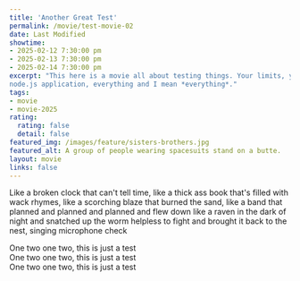 ```yaml
---
title: 'Another Great Test'
permalink: /movie/test-movie-02
date: Last Modified
showtime:
- 2025-02-12 7:30:00 pm
- 2025-02-13 7:30:00 pm
- 2025-02-14 7:30:00 pm
excerpt: "This here is a movie all about testing things. Your limits, your nerve, your
node.js application, everything and I mean *everything*."
tags:
- movie
- movie-2025
rating:
  rating: false
  detail: false
featured_img: /images/feature/sisters-brothers.jpg
featured_alt: A group of people wearing spacesuits stand on a butte.
layout: movie
links: false
---
```


Like a broken clock that can't tell time, 
like a thick ass book that's filled with wack rhymes,
like a scorching blaze that burned the sand,
like a band that planned and planned and planned
and flew down like a raven in the dark of night
and snatched up the worm helpless to fight
and brought it back to the nest, singing microphone check

One two one two, this is just a test  
One two one two, this is just a test  
One two one two, this is just a test  